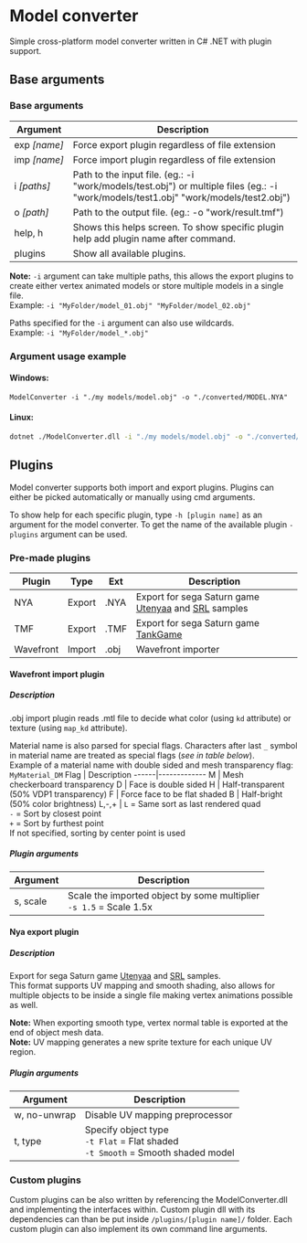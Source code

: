# Model converter
Simple cross-platform model converter written in C# .NET with plugin support.

## Base arguments
### Base arguments
Argument          | Description
------------------|------------------------------------------------------
exp&#160;*[name]* | Force export plugin regardless of file extension
imp&#160;*[name]* | Force import plugin regardless of file extension
i&#160;*[paths]*  | Path to the input file. (eg.: -i "work/models/test.obj") or multiple files (eg.: -i "work/models/test1.obj" "work/models/test2.obj")
o&#160;*[path]*   | Path to the output file. (eg.: -o "work/result.tmf")
help, h           | Shows this helps screen. To show specific plugin help add plugin name after command.
plugins           | Show all available plugins.

__Note:__ ``-i`` argument can take multiple paths, this allows the export plugins to create either vertex animated models or store multiple models in a single file.  
Example: ``-i "MyFolder/model_01.obj" "MyFolder/model_02.obj"``

Paths specified for the ``-i`` argument can also use wildcards.  
Example: ``-i "MyFolder/model_*.obj"``

### Argument usage example

#### Windows:
```batch
ModelConverter -i "./my models/model.obj" -o "./converted/MODEL.NYA"
```
#### Linux:
```bash
dotnet ./ModelConverter.dll -i "./my models/model.obj" -o "./converted/MODEL.NYA"
```

## Plugins
Model converter supports both import and export plugins. Plugins can either be picked automatically or manually using cmd arguments.

To show help for each specific plugin, type ``-h [plugin name]`` as an argument for the model converter. To get the name of the available plugin ``-plugins`` argument can be used.

### Pre-made plugins
Plugin    | Type   | Ext  | Description
----------|--------|------|--------------
NYA       | Export | .NYA | Export for sega Saturn game [Utenyaa](https://reye.me/?show=Project&Id=utenyaa) and [SRL](https://srl.reye.me/) samples
TMF       | Export | .TMF | Export for sega Saturn game [TankGame](https://reye.me/?show=Project&Id=TankGame)
Wavefront | Import | .obj | Wavefront importer

#### Wavefront import plugin
##### Description
.obj import plugin reads .mtl file to decide what color (using ``kd`` attribute) or texture (using ``map_kd`` attribute).

Material name is also parsed for special flags. Characters after last ``_`` symbol in material name are treated as special flags (*see in table below*).  
Example of a material name with double sided and mesh transparency flag: ``MyMaterial_DM``
Flag  | Description
------|-------------
M     | Mesh checkerboard transparency
D     | Face is double sided
H     | Half-transparent (50% VDP1 transparency)
F     | Force face to be flat shaded
B     | Half-bright (50% color brightness)
L,-,+ | ``L`` = Same sort as last rendered quad<br/>``-`` = Sort by closest point<br/>``+`` = Sort by furthest point<br/>If not specified, sorting by center point is used

##### Plugin arguments
Argument | Description
---------|------------------------------------------------------
s, scale | Scale the imported object by some multiplier<br/>``-s 1.5`` = Scale 1.5x

#### Nya export plugin
##### Description
Export for sega Saturn game [Utenyaa](https://reye.me/?show=Project&Id=utenyaa) and [SRL](https://srl.reye.me/) samples.  
This format supports UV mapping and smooth shading, also allows for multiple objects to be inside a single file making vertex animations possible as well.

__Note:__ When exporting smooth type, vertex normal table is exported at the end of object mesh data.  
__Note:__ UV mapping generates a new sprite texture for each unique UV region.  

##### Plugin arguments
Argument     | Description
-------------|------------------------------------------------------
w, no-unwrap | Disable UV mapping preprocessor
t, type      | Specify object type<br/>``-t Flat`` = Flat shaded<br/>``-t Smooth`` = Smooth shaded model

### Custom plugins
Custom plugins can be also written by referencing the ModelConverter.dll and implementing the interfaces within. Custom plugin dll with its dependencies can than be put inside ``/plugins/[plugin name]/`` folder.
Each custom plugin can also implement its own command line arguments.
